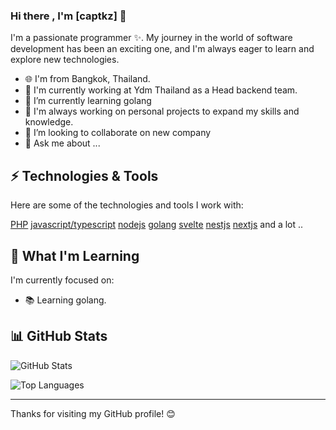 ### Hi there , I'm [captkz] 👋

I'm a passionate programmer ✨. My journey in the world of software development has been an exciting one, and I'm always eager to learn and explore new technologies.

- 🌐 I'm from Bangkok, Thailand.
- 💼 I'm currently working at Ydm Thailand as a Head backend team.
- 🌱 I’m currently learning golang
- 🚀 I'm always working on personal projects to expand my skills and knowledge.
- 👯 I’m looking to collaborate on new company
- 💬 Ask me about ...

## ⚡ Technologies & Tools

Here are some of the technologies and tools I work with:

[PHP](https://www.php.net)
[javascript/typescript](https://www.typescriptlang.org)
[nodejs](https://nodejs.org)
[golang](https://go.dev)
[svelte](https://svelte.dev)
[nestjs](https://nestjs.com)
[nextjs](https://nextjs.org)
and a lot ..

## 🌱 What I'm Learning

I'm currently focused on:

- 📚 Learning golang.

## 📊 GitHub Stats

![GitHub Stats](https://github-readme-stats.vercel.app/api?username=captainkie&show_icons=true&count_private=true)

![Top Languages](https://github-readme-stats.vercel.app/api/top-langs/?username=captainkie&layout=compact)

---

Thanks for visiting my GitHub profile! 😊
